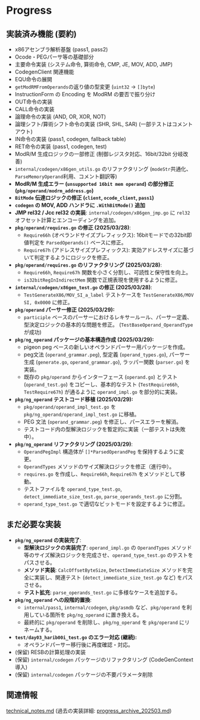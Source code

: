 # Progress

## 実装済み機能 (要約)
- x86アセンブラ解析基盤 (pass1, pass2)
- Ocode・PEGパーサ等の基礎部分
- 主要命令実装 (システム命令, 算術命令, CMP, JE, MOV, ADD, JMP)
- CodegenClient 関連機能
- EQU命令の展開
- `getModRMFromOperands`の返り値の型変更 (`uint32` -> `[]byte`)
- InstructionForm の Encoding を ModRM の要否で振り分け
- OUT命令の実装
- CALL命令の実装
- 論理命令の実装 (AND, OR, XOR, NOT)
- 論理シフト/算術シフト命令の実装 (SHR, SHL, SAR) (一部テストはコメントアウト)
- IN命令の実装 (pass1, codegen, fallback table)
- RET命令の実装 (pass1, codegen, test)
- ModR/M 生成ロジックの一部修正 (制御レジスタ対応、16bit/32bit 分岐改善)
- `internal/codegen/x86gen_utils.go` のリファクタリング (`modeStr`共通化、`ParseMemoryOperand`利用、コメント翻訳等)
- **ModR/M 生成エラー (`unsupported 16bit mem operand`) の部分修正 (`pkg/operand/modrm_address.go`)**
- **`BitMode` 伝達ロジックの修正 (`client`, `ocode_client`, `pass1`)**
- **`codegen` の MOV, ADD ハンドラに `.WithBitMode()` 追加**
- **JMP rel32 / Jcc rel32 の実装**: `internal/codegen/x86gen_jmp.go` に `rel32` オフセット計算とエンコーディングを追加。
- **`pkg/operand/requires.go` の修正 (2025/03/28)**:
    - `Require66h` (オペランドサイズプレフィックス): 16bitモードでの32bit即値判定を `ParsedOperands()` ベースに修正。
    - `Require67h` (アドレスサイズプレフィックス): 実効アドレスサイズに基づいて判定するようにロジックを修正。
- **`pkg/operand/requires.go` のリファクタリング (2025/03/28)**:
    - `Require66h`, `Require67h` 関数を小さく分割し、可読性と保守性を向上。
    - `is32bitRegInIndirectMem` 関数で正規表現を使用するように修正。
- **`internal/codegen/x86gen_test.go` の修正 (2025/03/28)**:
    - `TestGenerateX86/MOV_SI_a_label` テストケースを `TestGenerateX86/MOV SI, 0x0000` に修正。
- **`pkg/operand` パーサー修正 (2025/03/29):**
    - `participle` ベースのパーサーにおけるレキサールール、パーサー定義、型決定ロジックの基本的な問題を修正。 (`TestBaseOperand_OperandType` が成功)
- **`pkg/ng_operand` パッケージの基本構造作成 (2025/03/29):**
    - pigeon peg ベースの新しいオペランドパーサー用パッケージを作成。
    - peg文法 (`operand_grammar.peg`), 型定義 (`operand_types.go`), パーサー生成 (`generate.go`, `operand_grammar.go`), ラッパー関数 (`parser.go`) を実装。
    - 既存の `pkg/operand` からインターフェース (`operand.go`) とテスト (`operand_test.go`) をコピーし、基本的なテスト (`TestRequire66h`, `TestRequire67h`) が通るように `operand_impl.go` を部分的に実装。
- **`pkg/ng_operand` テストコード移植 (2025/03/29):**
    - `pkg/operand/operand_impl_test.go` を `pkg/ng_operand/operand_impl_test.go` に移植。
    - PEG 文法 (`operand_grammar.peg`) を修正し、パースエラーを解消。
    - テストコード内の型解決ロジックを暫定的に実装（一部テストは失敗中）。
- **`pkg/ng_operand` リファクタリング (2025/03/29)**:
    - `OperandPegImpl` 構造体が `[]*ParsedOperandPeg` を保持するように変更。
    - `OperandTypes` メソッドのサイズ解決ロジックを修正（進行中）。
    - `requires.go` を作成し、`Require66h`, `Require67h` をメソッドとして移動。
    - テストファイルを `operand_type_test.go`, `detect_immediate_size_test.go`, `parse_operands_test.go` に分割。
    - `operand_type_test.go` で適切なビットモードを設定するように修正。

## まだ必要な実装
- **`pkg/ng_operand` の実装完了**:
    - **型解決ロジックの実装完了**: `operand_impl.go` の `OperandTypes` メソッド等のサイズ解決ロジックを完成させ、`operand_type_test.go` のテストをパスさせる。
    - **メソッド実装**: `CalcOffsetByteSize`, `DetectImmediateSize` メソッドを完全に実装し、関連テスト (`detect_immediate_size_test.go` など) をパスさせる。
    - **テスト拡充**: `parse_operands_test.go` に多様なケースを追加する。
- **`pkg/ng_operand` への段階的置換**:
    - `internal/pass1`, `internal/codegen`, `pkg/asmdb` など、`pkg/operand` を利用している箇所を `pkg/ng_operand` に置き換える。
    - 最終的に `pkg/operand` を削除し、`pkg/ng_operand` を `pkg/operand` にリネームする。
- **`test/day03_harib00i_test.go` のエラー対応 (継続):**
    - オペランドパーサー移行後に再度確認・対応。
- (保留) RESBの計算処理の実装
- (保留) `internal/codegen` パッケージのリファクタリング (CodeGenContext 導入)
- (保留) `internal/codegen` パッケージの不要パラメータ削除

## 関連情報
[technical_notes.md](../details/technical_notes.md)
(過去の実装詳細: [progress_archive_202503.md](../archives/progress_archive_202503.md))
